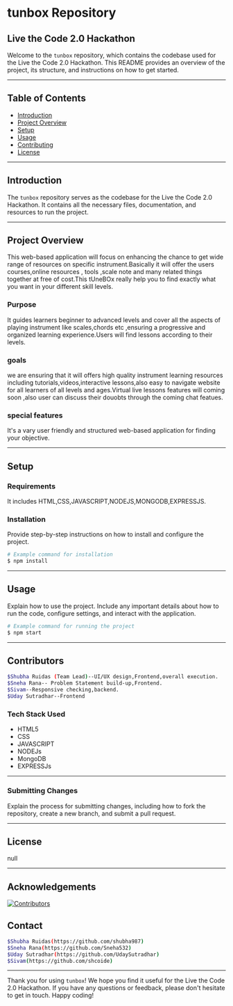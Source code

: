 # tunbox Repository

## Live the Code 2.0 Hackathon

Welcome to the `tunbox` repository, which contains the codebase used for the Live the Code 2.0 Hackathon. This README provides an overview of the project, its structure, and instructions on how to get started.

---

## Table of Contents

- [Introduction](#introduction)
- [Project Overview](#project-overview)
- [Setup](#setup)
- [Usage](#usage)
- [Contributing](#contributing)
- [License](#license)

---

## Introduction

The `tunbox` repository serves as the codebase for the Live the Code 2.0 Hackathon. It contains all the necessary files, documentation, and resources to run the project.

---

## Project Overview

This web-based application will focus on enhancing the chance to get wide range of  resources on specific instrument.Basically it will offer the users courses,online resources , tools ,scale note and many  related things together at free of cost.This tUneBOx really help you to find exactly what you want in your different skill levels.

### Purpose

It guides learners beginner to advanced levels and cover all the aspects of playing instrument like scales,chords etc ,ensuring a progressive and organized learning experience.Users will find lessons according to their levels.

### goals

we are ensuring that it will offers high quality instrument learning resources including tutorials,videos,interactive lessons,also easy to navigate website for  all learners of all levels and ages.Virtual live lessons features will coming soon ,also user can discuss their douobts through the coming chat featues.

### special features

It's a vary user friendly  and structured web-based application for finding your objective.

---

## Setup

### Requirements

It includes HTML,CSS,JAVASCRIPT,NODEJS,MONGODB,EXPRESSJS.

### Installation

Provide step-by-step instructions on how to install and configure the project.

```bash
# Example command for installation
$ npm install
```

---

## Usage

Explain how to use the project. Include any important details about how to run the code, configure settings, and interact with the application.

```bash
# Example command for running the project
$ npm start
```

---

## Contributors
```bash
$Shubha Ruidas (Team Lead)--UI/UX design,Frontend,overall execution.
$Sneha Rana-- Problem Statement build-up,Frontend.
$Sivam--Responsive checking,backend.
$Uday Sutradhar--Frontend
```
### Tech Stack Used
- HTML5
- CSS
- JAVASCRIPT
- NODEJs
- MongoDB
- EXPRESSJs

---
### Submitting Changes

Explain the process for submitting changes, including how to fork the repository, create a new branch, and submit a pull request.

---

## License
null

---

## Acknowledgements
[![Contributors](https://img.shields.io/github/contributors/shubha987/repository.svg)](https://github.com/shubha987/tUneBOx/graphs/contributors)

## Contact
```bash
$Shubha Ruidas(https://github.com/shubha987)
$Sneha Rana(https://github.com/Sneha532)
$Uday Sutradhar(https://github.com/UdaySutradhar)
$Sivam(https://github.com/shcoide)
```
---

Thank you for using `tunbox`! We hope you find it useful for the Live the Code 2.0 Hackathon. If you have any questions or feedback, please don't hesitate to get in touch. Happy coding!

